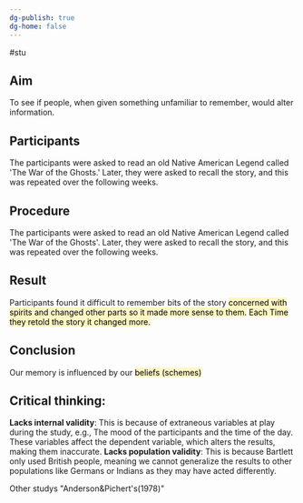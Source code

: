 ```yaml
---
dg-publish: true
dg-home: false
---
```

#stu 
## Aim
To see if people, when given something unfamiliar to remember, would alter information.
## Participants
The participants were asked to read an old Native American Legend called 'The War of the Ghosts.' Later, they were asked to recall the story, and this was repeated over the following weeks.

## Procedure
The participants were asked to read an old Native American Legend called 'The War of the Ghosts'. Later, they were asked to recall the story, and this was repeated over the following weeks.

## Result
Participants found it difficult to remember bits of the story <mark style="background: #FFF3A3A6;">concerned with spirits and changed other parts so it made more sense to them.</mark> <mark style="background: #FFF3A3A6;">Each Time they retold the story it changed more.</mark>


## Conclusion
Our memory is influenced by our <mark style="background: #FFF3A3A6;">beliefs (schemes)</mark>


## Critical thinking: 
**Lacks internal validity**: This is because of extraneous variables at play during the study, e.g., The mood of the participants and the time of the day. These variables affect the dependent variable, which alters the results, making them inaccurate.
**Lacks population validity**: This is because Bartlett only used British people, meaning we cannot generalize the results to other populations like Germans or Indians as they may have acted differently.

Other studys "Anderson&Pichert's(1978)"